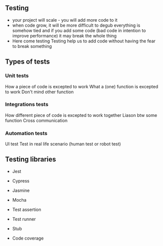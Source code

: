 ## Testing

- your project will scale - you will add more code to it
- when code grow, it will be more difficult to degub
  everything is somehow tied and if you add some code (bad code in intention to improve performance) it may break the whole thing
- Here come testing
  Testing help us to add code without having the fear to break something

## Types of tests

### Unit tests

How a piece of code is excepted to work
What a (one) function is excepted to work
Don't mind other function

### Integrations tests

How different piece of code is excepted to work together
Liason btw some function
Cross communication

### Automation tests

UI test
Test in real life scenario (human test or robot test)

## Testing libraries

- Jest
- Cypress
- Jasmine
- Mocha

- Test assertion
- Test runner
- Stub
- Code coverage
